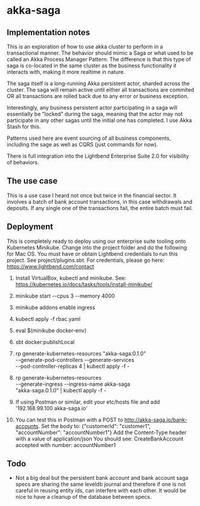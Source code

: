 # akka-saga

## Implementation notes

This is an exploration of how to use akka cluster to perform in a transactional manner. The behavior
should mimic a Saga or what used to be called an Akka Process Manager Pattern. The difference is that
this type of saga is co-located in the same cluster as the business functionality it interacts with,
making it more realtime in nature.

The saga itself is a long-running Akka persistent actor, sharded across the cluster. The saga will 
remain active until either all transactions are commited OR all transactions are rolled back due to 
any error or business exception.

Interestingly, any business persistent actor participating in a saga will essentially be "locked"
during the saga, meaning that the actor may not participate in any other sagas until the initial 
one has completed. I use Akka Stash for this.

Patterns used here are event sourcing of all business components, including the sage as well as 
CQRS (just commands for now).

There is full integration into the Lightbend Enterprise Suite 2.0 for visibility of behaviors.

## The use case

This is a use case I heard not once but twice in the financial sector. It involves a batch of bank
account transactions, in this case withdrawals and deposits. If any single one of the transactions
fail, the entire batch must fail.

## Deployment

This is completely ready to deploy using our enterprise suite tooling onto Kubernetes Minikube. Change into the
project folder and do the following for Mac OS. You must have or obtain Lightbend credentials to run this project.
See project/plugins.sbt. For credentials, please go here: https://www.lightbend.com/contact

1. Install VirtualBox, kubectl and minikube. See: https://kubernetes.io/docs/tasks/tools/install-minikube/
2. minikube start --cpus 3 --memory 4000
3. minikube addons enable ingress
4. kubectl apply -f rbac.yaml
5. eval $(minikube docker-env)
6. sbt docker:publishLocal
7. rp generate-kubernetes-resources "akka-saga:0.1.0" \
     --generate-pod-controllers --generate-services \
     --pod-controller-replicas 4 | kubectl apply -f -
     
8. rp generate-kubernetes-resources \
     --generate-ingress --ingress-name akka-saga \
     "akka-saga:0.1.0" | kubectl apply -f -
9. If using Postman or similar, edit your etc/hosts file and add '192.168.99.100	akka-saga.io'
10. You can test this in Postman with a POST to http://akka-saga.io/bank-accounts.
Set the body to: {"customerId": "customer1", "accountNumber": "accountNumber1"}
Add the Content-Type header with a value of application/json
You should see: CreateBankAccount accepted with number: accountNumber1

## Todo
* Not a big deal but the persistent bank account and bank account saga specs are sharing the same leveldb
journal and therefore if one is not careful in reusing entity ids, can interfere with each other. It would be nice to have
a cleanup of the database between specs.
